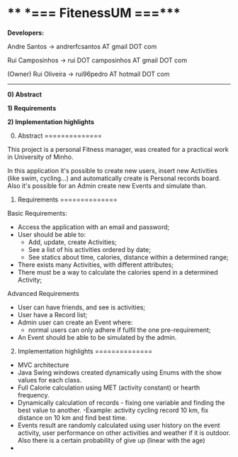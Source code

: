 ** \*=== FitenessUM ===\***
==============

**Developers:**

Andre Santos  -> andrerfcsantos AT gmail DOT com

Rui Camposinhos -> rui DOT camposinhos AT gmail DOT com

(Owner) Rui Oliveira -> rui96pedro AT hotmail DOT com

--------------

**0) Abstract**

**1) Requirements**

**2) Implementation highlights**


0) Abstract
==============

This project is a personal Fitness manager, was created for a practical work in University of Minho.

In this application it's possible to create new users, insert new Activities (like swim, cycling...) and automatically create is Personal records board.
Also it's possible for an Admin create new Events and simulate than.


1) Requirements
==============

Basic Requirements: 

 - Access the application with an email and password;
 - User should be able to:
 	- Add, update, create Activities;
 	- See a list of his activities ordered by date;
 	- See statics about time, calories, distance within a determined range;
 - There exists many Activities, with different attributes;
 - There must be a way to calculate the calories spend in a determined Activity;

Advanced Requirements

 - User can have friends, and see is activities;
 - User have a Record list;
 - Admin user can create an Event where:
 	- normal users can only adhere if fulfil the one pre-requirement;
 - An Event should be able to be simulated by the admin.

2) Implementation highlights
==============

 - MVC architecture
 - Java Swing windows created dynamically using Enums with the show values for each class.
 - Full Calorie calculation using MET (activity constant) or hearth frequency.
 - Dynamically calculation of records - fixing one variable and finding the best value to another.
 	-Example: activity cycling record 10 km, fix distance on 10 km and find best time.
 - Events result are randomly calculated using user history on the event activity, user performance on other activities and  weather if it is outdoor. Also there is a certain probability of give up (linear with the age)
 -
